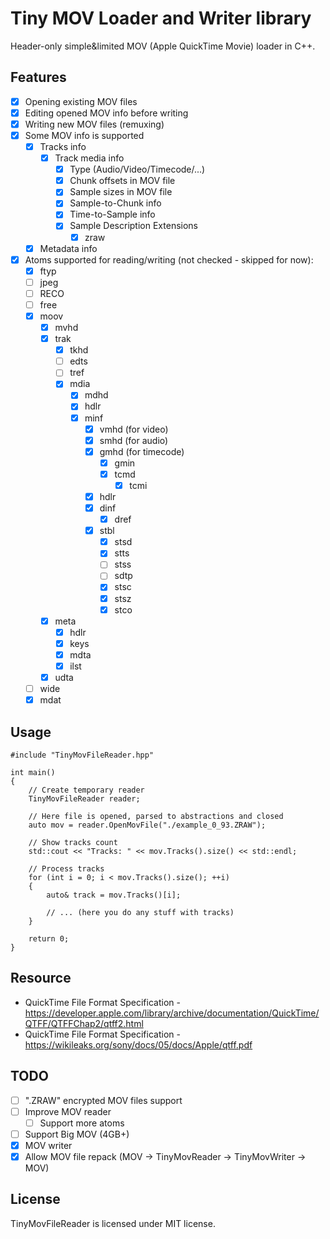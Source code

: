 # Tiny MOV Loader and Writer library

Header-only simple&limited MOV (Apple QuickTime Movie) loader in C++.

## Features

* [x] Opening existing MOV files
* [x] Editing opened MOV info before writing
* [x] Writing new MOV files (remuxing)
* [x] Some MOV info is supported
  * [x] Tracks info
    * [x] Track media info
      * [x] Type (Audio/Video/Timecode/...)
      * [x] Chunk offsets in MOV file
      * [x] Sample sizes in MOV file
      * [x] Sample-to-Chunk info
      * [x] Time-to-Sample info
      * [x] Sample Description Extensions
        * [x] zraw
  * [x] Metadata info
* [x] Atoms supported for reading/writing (not checked - skipped for now):
  * [x] ftyp
  * [ ] jpeg
  * [ ] RECO
  * [ ] free
  * [x] moov
    * [x] mvhd
    * [x] trak
      * [x] tkhd
      * [ ] edts
      * [ ] tref
      * [x] mdia
        * [x] mdhd
        * [x] hdlr
        * [x] minf
          * [x] vmhd (for video)
          * [x] smhd (for audio)
          * [x] gmhd (for timecode)
            * [x] gmin
            * [x] tcmd
              * [x] tcmi
          * [x] hdlr
          * [x] dinf
            * [x] dref
          * [x] stbl
            * [x] stsd
            * [x] stts
            * [ ] stss
            * [ ] sdtp
            * [x] stsc
            * [x] stsz
            * [x] stco
    * [x] meta
      * [x] hdlr
      * [x] keys
      * [x] mdta
      * [x] ilst
    * [x] udta
  * [ ] wide
  * [x] mdat

## Usage

```
#include "TinyMovFileReader.hpp"

int main()
{
    // Create temporary reader
    TinyMovFileReader reader;

    // Here file is opened, parsed to abstractions and closed
    auto mov = reader.OpenMovFile("./example_0_93.ZRAW");

    // Show tracks count
    std::cout << "Tracks: " << mov.Tracks().size() << std::endl;

    // Process tracks
    for (int i = 0; i < mov.Tracks().size(); ++i)
    {
        auto& track = mov.Tracks()[i];

        // ... (here you do any stuff with tracks)
    }

    return 0;
}

```

## Resource

* QuickTime File Format Specification - https://developer.apple.com/library/archive/documentation/QuickTime/QTFF/QTFFChap2/qtff2.html
* QuickTime File Format Specification - https://wikileaks.org/sony/docs/05/docs/Apple/qtff.pdf

## TODO

* [ ] ".ZRAW" encrypted MOV files support
* [ ] Improve MOV reader
  * [ ] Support more atoms
* [ ] Support Big MOV (4GB+)
* [x] MOV writer
* [x] Allow MOV file repack (MOV -> TinyMovReader -> TinyMovWriter -> MOV)

## License

TinyMovFileReader is licensed under MIT license.
